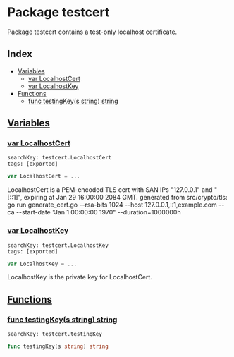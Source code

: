 # Package testcert

Package testcert contains a test-only localhost certificate. 

## Index

* [Variables](#var)
    * [var LocalhostCert](#LocalhostCert)
    * [var LocalhostKey](#LocalhostKey)
* [Functions](#func)
    * [func testingKey(s string) string](#testingKey)


## <a id="var" href="#var">Variables</a>

### <a id="LocalhostCert" href="#LocalhostCert">var LocalhostCert</a>

```
searchKey: testcert.LocalhostCert
tags: [exported]
```

```Go
var LocalhostCert = ...
```

LocalhostCert is a PEM-encoded TLS cert with SAN IPs "127.0.0.1" and "[::1]", expiring at Jan 29 16:00:00 2084 GMT. generated from src/crypto/tls: go run generate_cert.go  --rsa-bits 1024 --host 127.0.0.1,::1,example.com --ca --start-date "Jan 1 00:00:00 1970" --duration=1000000h 

### <a id="LocalhostKey" href="#LocalhostKey">var LocalhostKey</a>

```
searchKey: testcert.LocalhostKey
tags: [exported]
```

```Go
var LocalhostKey = ...
```

LocalhostKey is the private key for LocalhostCert. 

## <a id="func" href="#func">Functions</a>

### <a id="testingKey" href="#testingKey">func testingKey(s string) string</a>

```
searchKey: testcert.testingKey
```

```Go
func testingKey(s string) string
```

